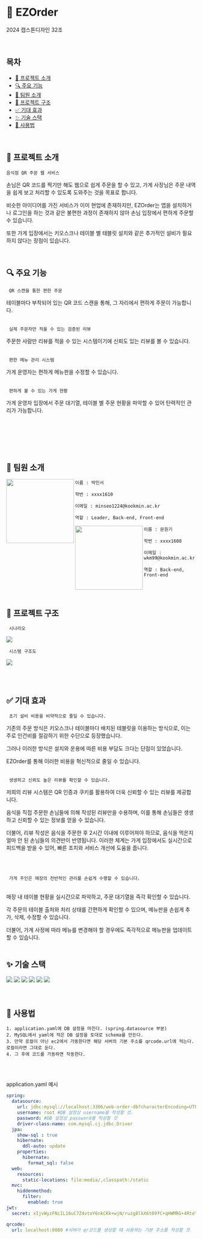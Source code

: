 # 🍱 EZOrder

2024 캡스톤디자인 32조

<br/>

## 목차
  - [📝 프로젝트 소개](#-프로젝트-소개)
  - [🔍️ 주요 기능](#️-주요-기능)
  - [👷 팀원 소개](#-팀원-소개)
  - [🚀 프로젝트 구조](#-프로젝트-구조)
  - [✅ 기대 효과](#-기대-효과)
  - [✨ 기술 스택](#-기술-스택)
  - [🔧 사용법](#-사용법)

<br/>

## 📝 프로젝트 소개

<code>음식점 QR 주문 웹 서비스</code>
<br/>

손님은 QR 코드를 찍기만 해도 웹으로 쉽게 주문을 할 수 있고, 가게 사장님은 주문 내역을 쉽게 보고 처리할 수 있도록 도와주는 것을 목표로 합니다.

비슷한 아이디어를 가진 서비스가 이미 현업에 존재하지만, EZOrder는 앱을 설치하거나 로그인을 하는 것과 같은 불편한 과정이 존재하지 않아 손님 입장에서 편하게 주문할 수 있습니다.

또한 가게 입장에서는 키오스크나 테이블 별 태블릿 설치와 같은 추가적인 설비가 필요하지 않다는 장점이 있습니다.

<br/>

## 🔍️ 주요 기능

 <code> QR 스캔을 통한 편한 주문 </code>
 <br/>
 
 테이블마다 부착되어 있는 QR 코드 스캔을 통해, 그 자리에서 편하게 주문이 가능합니다.
 <br/>
 <br/>

 <code> 실제 주문자만 적을 수 있는 검증된 리뷰 </code>
 <br/>

 주문한 사람만 리뷰를 적을 수 있는 시스템이기에 신뢰도 있는 리뷰를 볼 수 있습니다.
 <br/>
 <br/>

 <code> 편한 메뉴 관리 시스템 </code>
 <br/>
 
 가게 운영자는 편하게 메뉴판을 수정할 수 있습니다.
 <br/>
 <br/>

 <code> 편하게 볼 수 있는 가게 현황 </code>
 <br/>

 가게 운영자 입장에서 주문 대기열, 테이블 별 주문 현황을 파악할 수 있어 탄력적인 관리가 가능합니다.

 <br/><br/>


<br/><br/>

## 👷 팀원 소개


<img align="left" src="docs/images/profile/minseo.png" width="180" height="170">

```
이름 : 박민서

학번 : xxxx1610

이메일 : minseo1224@kookmin.ac.kr

역할 : Leader, Back-end, Front-end
```


<img align="left" src="docs/images/profile/wonki.png" width="180" height="170" >

```
이름 : 문원기

학번 : xxxx1608

이메일 : wkm99@kookmin.ac.kr

역할 : Back-end, Front-end
```

<br/><br/>



## 🚀 프로젝트 구조 


<code> 시나리오 </code>  

<img src="docs/images/scenario.png">

<br/>


<code> 시스템 구조도 </code>  

<img src="docs/images/system.png">


<br/><br/>

## ✅ 기대 효과

<code> 초기 설비 비용을 비약적으로 줄일 수 있습니다. </code>
 <br/>

기존의 주문 방식은 키오스크나 테이블마다 배치된 테블릿을 이용하는 방식으로, 이는 주로 인건비를 절감하기 위한 수단으로 등장했습니다. 

그러나 이러한 방식은 설치와 운용에 따른 비용 부담도 크다는 단점이 있었습니다.

EZOrder를 통해 이러한 비용을 혁신적으로 줄일 수 있습니다.
<br/>
<br/>

<code> 생생하고 신뢰도 높은 리뷰를 확인할 수 있습니다. </code>
 <br/>
 
저희의 리뷰 시스템은 QR 인증과 쿠키를 활용하여 더욱 신뢰할 수 있는 리뷰를 제공합니다.

음식을 직접 주문한 손님들에 의해 작성된 리뷰만을 수용하며, 이를 통해 손님들은 생생하고 신뢰할 수 있는 정보를 얻을 수 있습니다.

더불어, 리뷰 작성은 음식을 주문한 후 2시간 이내에 이루어져야 하므로, 음식을 먹은지 얼마 안 된 손님들의 의견만이 반영됩니다. 이러한 체계는 가게 입장에서도 실시간으로 피드백을 받을 수 있어, 빠른 조치와 서비스 개선에 도움을 줍니다.

<br/>
<br/>

<code> 가게 주인은 매장의 전반적인 관리를 손쉽게 수행할 수 있습니다. </code>
 <br/>
 
매장 내 테이블 현황을 실시간으로 파악하고, 주문 대기열을 즉각 확인할 수 있습니다.

각 주문의 테이블 출처와 처리 상태를 간편하게 확인할 수 있으며, 메뉴판을 손쉽게 추가, 삭제, 수정할 수 있습니다.

더불어, 가게 사정에 따라 메뉴를 변경해야 할 경우에도 즉각적으로 메뉴판을 업데이트할 수 있습니다.
<br/>
<br/>

## ✨ 기술 스택
<div align=left>
  <img src="https://img.shields.io/badge/html5-E34F26?style=for-the-badge&logo=html5&logoColor=white">
  <img src="https://img.shields.io/badge/css-1572B6?style=for-the-badge&logo=css3&logoColor=white">
  <img src="https://img.shields.io/badge/Javascript-DB7093?style=for-the-badge&logo=javascript&logoColor=white"/>
  <img src="https://img.shields.io/badge/thymeleaf-005F0F?style=for-the-badge&logo=thymeleaf&logoColor=white">
  <img src="https://img.shields.io/badge/spring-6DB33F?style=for-the-badge&logo=html5&logoColor=white">
  <img src="https://img.shields.io/badge/github-181717?style=for-the-badge&logo=github&logoColor=white">
</div>

<br/>
<br/>

## 🔧 사용법

```
1. application.yaml에 DB 설정을 마친다. (spring.datasource 부분)
2. MySQL에서 yaml에 적은 DB 설정을 토대로 schema를 만든다.
3. 만약 로컬이 아닌 ec2에서 가동한다면 해당 서버의 기본 주소를 qrcode.url에 적는다. 로컬이라면 그대로 둔다.
4. 그 후에 코드를 가동하면 작동한다.
```
<br/>
<br/>

application.yaml 예시
```yaml
spring:
  datasource:
    url: jdbc:mysql://localhost:3306/web-order-db?characterEncoding=UTF-8&serverTimezone=Asia/Seoul #이곳에 DB의 url을 적으면 된다.
    username: root #DB 설정상 username을 작성할 것.
    password: #DB 설정상 password를 작성할 것
    driver-class-name: com.mysql.cj.jdbc.Driver
  jpa:
    show-sql : true
    hibernate:
      ddl-auto: update
    properties:
      hibernate:
        format_sql: false
  web:
    resources:
      static-locations: file:media/,classpath:/static
  mvc:
    hiddenmethod:
      filter:
        enabled: true
jwt:
  secret: xIjvWyzFNiIL16uC7Z4vtoY6nkCKk+wjN/ruzg8lkX6t09fC+qHWMRG+4RtoYakCOQWq1bmyYH34oab36pf8Tw==

qrcode:
  url: localhost:8080 #서버가 qr코드를 생성할 때 사용하는 기본 주소를 작성할 것
```

<br/>
<br/>
